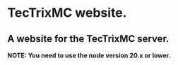 # TecTrixMC website.
## A website for the TecTrixMC server.


 **NOTE: You need to use the node version 20.x or lower.**
